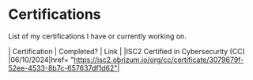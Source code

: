 # Certifications 

List of my certifications I have or currently working on.

| Certification | Completed? | Link |
|ISC2 Certified in Cybersecurity (CC) |06/10/2024|href= "https://isc2.obrizum.io/org/cc/certificate/3079679f-52ee-4533-8b7c-657637df1d62"|
